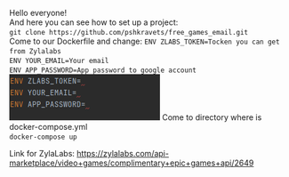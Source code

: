 Hello everyone! <br>
And here you can see how to set up a project: <br>
`git clone https://github.com/pshkravets/free_games_email.git` <br>
Come to our Dockerfile and change: 
`ENV ZLABS_TOKEN=Tocken you can get from Zylalabs` <br>
`ENV YOUR_EMAIL=Your email` <br>
`ENV APP_PASSWORD=App password to google account` <br>
![img.png](img.png)
Come to directory where is docker-compose.yml <br>
`docker-compose up` 

Link for ZylaLabs: https://zylalabs.com/api-marketplace/video+games/complimentary+epic+games+api/2649